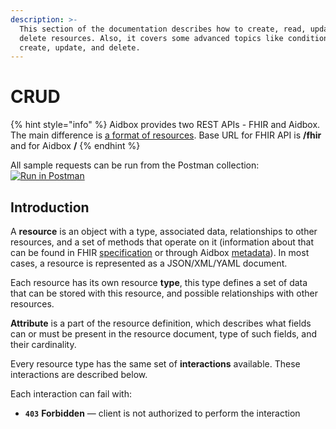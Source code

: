 ```yaml
---
description: >-
  This section of the documentation describes how to create, read, update, and
  delete resources. Also, it covers some advanced topics like conditional
  create, update, and delete.
---
```


# CRUD



{% hint style="info" %}
Aidbox provides two REST APIs - FHIR and Aidbox. The main difference is [a format of resources](../../../getting-started-1/aidbox-and-fhir-formats.md). Base URL for FHIR API is **/fhir** and for Aidbox **/**
{% endhint %}

All sample requests can be run from the Postman collection:[![Run in Postman](https://run.pstmn.io/button.svg)](https://app.getpostman.com/view-collection/cd401dd93c5efab171ac?referrer=https%3A%2F%2Fapp.getpostman.com%2Frun-collection%2Fcd401dd93c5efab171ac%23%3Fenv\[Aidbox.Cloud]%3DW3sia2V5IjoiYmFzZTEiLCJ2YWx1ZSI6Imh0dHBzOi8vbWVyZWRpdGguYWlkYm94LmFwcCIsImRlc2NyaXB0aW9uIjoiIiwiZW5hYmxlZCI6ZmFsc2V9LHsia2V5IjoiYmFzZSIsInZhbHVlIjoiaHR0cHM6Ly9wYXZseXNoaW5hMjAxODExMDkuYWlkYm94LmFwcCIsImRlc2NyaXB0aW9uIjoiIiwiZW5hYmxlZCI6dHJ1ZX1d&\_ga=2.141573233.23745025.1543592968-654445837.1543359065)

## Introduction

A **resource** is an object with a type, associated data, relationships to other resources, and a set of methods that operate on it (information about that can be found in FHIR [specification](https://www.hl7.org/fhir/resourcelist.html) or through Aidbox [metadata](../../../modules-1/custom-resources/custom-metadata.md)). In most cases, a resource is represented as a JSON/XML/YAML document.

Each resource has its own resource **type**, this type defines a set of data that can be stored with this resource, and possible relationships with other resources.

**Attribute** is a part of the resource definition, which describes what fields can or must be present in the resource document, type of such fields, and their cardinality.

Every resource type has the same set of **interactions** available. These interactions are described below.&#x20;

Each interaction can fail with:

* **`403`** **Forbidden** — client is not authorized to perform the interaction
